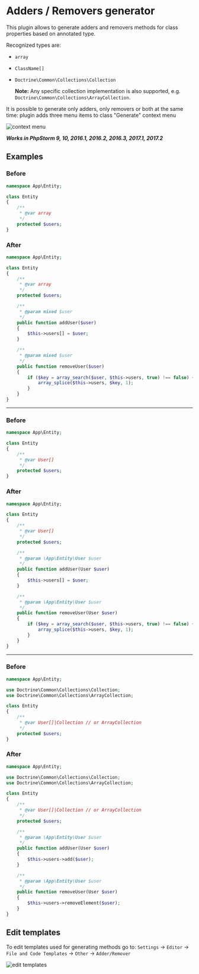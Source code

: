 # Adders / Removers generator

This plugin allows to generate adders and removers methods for class properties based on annotated type.

Recognized types are: 

* `array` 
* `ClassName[]` 
* `Doctrine\Common\Collections\Collection`

   **Note:** Any specific collection implementation is also supported, e.g. `Doctrine\Common\Collections\ArrayCollection`.

It is possible to generate only adders, only removers or both at the same time: plugin adds three menu items to class "Generate" context menu

![context menu](https://i.imgur.com/ExPnHNN.png)


*__Works in PhpStorm 9, 10, 2016.1, 2016.2, 2016.3, 2017.1, 2017.2__*

## Examples

### Before

```php
namespace App\Entity;

class Entity
{
    /**
     * @var array
     */
    protected $users;
}
```
### After

```php
namespace App\Entity;

class Entity
{
    /**
     * @var array
     */
    protected $users;

    /**
     * @param mixed $user
     */
    public function addUser($user)
    {
        $this->users[] = $user;
    }

    /**
     * @param mixed $user
     */
    public function removeUser($user)
    {
        if ($key = array_search($user, $this->users, true) !== false) {
            array_splice($this->users, $key, 1);
        }
    }
}
```
---
### Before

```php
namespace App\Entity;

class Entity
{
    /**
     * @var User[]
     */
    protected $users;
}
```

### After

```php
namespace App\Entity;

class Entity
{
    /**
     * @var User[]
     */
    protected $users;

    /**
     * @param \App\Entity\User $user
     */
    public function addUser(User $user)
    {
        $this->users[] = $user;
    }

    /**
     * @param \App\Entity\User $user
     */
    public function removeUser(User $user)
    {
        if ($key = array_search($user, $this->users, true) !== false) {
            array_splice($this->users, $key, 1);
        }
    }
}
```
---
### Before

```php
namespace App\Entity;

use Doctrine\Common\Collections\Collection;
use Doctrine\Common\Collections\ArrayCollection;

class Entity
{
    /**
     * @var User[]|Collection // or ArrayCollection
     */
    protected $users;
}
```

### After

```php
namespace App\Entity;

use Doctrine\Common\Collections\Collection;
use Doctrine\Common\Collections\ArrayCollection;

class Entity
{
    /**
     * @var User[]|Collection // or ArrayCollection
     */
    protected $users;

    /**
     * @param \App\Entity\User $user
     */
    public function addUser(User $user)
    {
        $this->users->add($user);
    }

    /**
     * @param \App\Entity\User $user
     */
    public function removeUser(User $user)
    {
        $this->users->removeElement($user);
    }
}
```

## Edit templates
To edit templates used for generating methods go to:
`Settings` -> `Editor` -> `File and Code Templates` -> `Other` -> `Adder/Remover`

![edit templates](https://i.imgur.com/Ss4NOHD.png)
